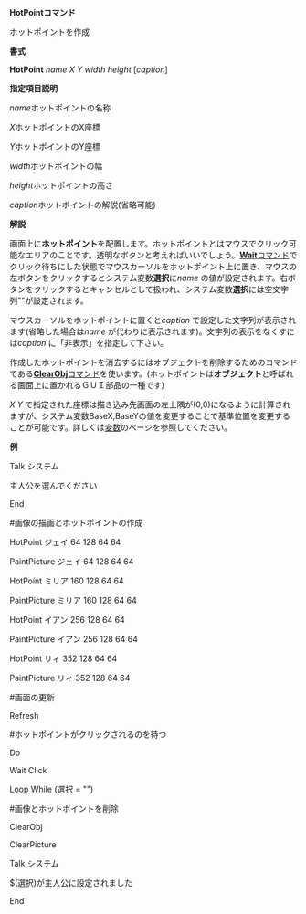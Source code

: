 **HotPointコマンド**

ホットポイントを作成

**書式**

**HotPoint** *name X Y width height* [*caption*]

**指定項目説明**

*name*ホットポイントの名称

*X*ホットポイントのX座標

*Y*ホットポイントのY座標

*width*ホットポイントの幅

*height*ホットポイントの高さ

*caption*ホットポイントの解説(省略可能)

**解説**

画面上に**ホットポイント**を配置します。ホットポイントとはマウスでクリック可能なエリアのことです。透明なボタンと考えればいいでしょう。[**Wait**コマンド](Waitコマンド)でクリック待ちにした状態でマウスカーソルをホットポイント上に置き、マウスの左ボタンをクリックするとシステム変数**選択**に*name* の値が設定されます。右ボタンをクリックするとキャンセルとして扱われ、システム変数**選択**には空文字列""が設定されます。

マウスカーソルをホットポイントに置くと*caption* で設定した文字列が表示されます(省略した場合は*name* が代わりに表示されます)。文字列の表示をなくすには*caption* に「非表示」を指定して下さい。

作成したホットポイントを消去するにはオブジェクトを削除するためのコマンドである[**ClearObj**コマンド](ClearObjコマンド)を使います。(ホットポイントは**オブジェクト**と呼ばれる画面上に置かれるＧＵＩ部品の一種です)

*X Y* で指定された座標は描き込み先画面の左上隅が(0,0)になるように計算されますが、システム変数BaseX,BaseYの値を変更することで基準位置を変更することが可能です。詳しくは[変数](変数)のページを参照してください。

**例**

Talk システム

主人公を選んでください

End

#画像の描画とホットポイントの作成

HotPoint     ジェイ     64  128 64 64

PaintPicture ジェイ     64  128 64 64

HotPoint     ミリア     160 128 64 64

PaintPicture ミリア     160 128 64 64

HotPoint     イアン     256 128 64 64

PaintPicture イアン     256 128 64 64

HotPoint     リィ       352 128 64 64

PaintPicture リィ       352 128 64 64

#画面の更新

Refresh

#ホットポイントがクリックされるのを待つ

Do

Wait Click

Loop While (選択 = "")

#画像とホットポイントを削除

ClearObj

ClearPicture

Talk システム

$(選択)が主人公に設定されました

End
